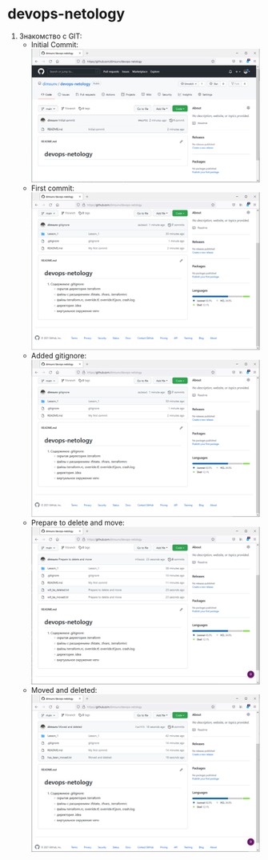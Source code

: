 # devops-netology

1. Знакомство с GIT:
    - Initial Commit: ![Initial Commit](img/initial_commit.png)
    - First commit: ![First commit](img/gitignore.png)
    - Added gitignore: ![Added gitignore](img/gitignore.png)
    - Prepare to delete and move: ![Prepare to delete and move](img/deleteandmove.png)
    - Moved and deleted: ![Moved and deleted](img/Movedanddeleted.png)